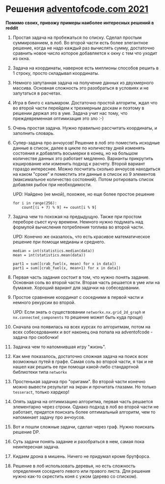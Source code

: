 # Решения [adventofcode.com 2021](https://adventofcode.com/2021/)

   **Помимо своих, привожу примеры наиболее интересных решений в reddit**

1. Простая задача на пробежаться по списку. Сделал простым суммированием, в лоб. 
   Во второй части есть более элегантное решение, когда не надо каждый раз вычислять
   сумму, достаточно сравнить новое число которое добавляется к окну с 
   тем что уходит из окна.
2. Задача на координаты, наверное есть миллионы способов решить в 1 строку, 
   просто складывал координаты.
3. Немного запутанная задача на получение данных из двухмерного массива. 
   Основная сложность это разобраться в условиях и не запутаться в расчетах.
4. Игра в бинго с кальмаром. Достаточно простой алгоритм, ждал что во второй части 
   перейдем к трехмерным доскам и поэтому в решении держал это в уме. Задача учит нас 
   тому, что преждевременная оптимизация это зло :-)
5. Очень простая задача. Нужно правильно рассчитать координаты, и заполнить словарь.
6. Супер-задача про анчоусов! Решение в лоб это поместить исходные данные в список, далее в цикле по количеству дней изменять 
   состояния и добавлять восьмерки в конец, но на большом количестве данных это работает медленно. Варианты прикрутить 
   кэширование или изменить подход к расчету. Второй вариант гораздо интереснее. Можно посчитать
   сколько анчоусов находиться на каком "сроке" и поместить эти данные в список из 9 элементов 
   (максимальное количество состояний). Потом ротировать список добавляя рыбок при необходимости.
   
   UPD: Найдено (не мной), похожее, но еще более простое решение 
   ```   
   for i in range(256):
       count[(i + 7) % 9] += count[i % 9]  
   ```
7. Задача чем то похожая на предыдущую. Также при простом переборе съест кучу времени. Немного нужно 
   подумать над формулой вычисления потребления топлива во второй части.
 
   UPD: Конечно же оказалось, что есть красивое математическое решение при помощи 
   медианы и среднего. 
   
   ```
   median = int(statistics.median(data))
   mean = int(statistics.mean(data))
   
   part1 = sum([crab_fuel(x, mean) for x in data])
   part1 = sum([crab_fuel(x, mean+1) for x in data])
   ```
   
8. Первая часть задания состоит в том, что нужно понять задание. Основная соль во 
   второй части. Вторая часть решается в уме или на бумажке. Хороший вариант для 
   задачки на собеседовании.
   
9. Простое сравнение координат с соседними в первой части и немного рекурсии во второй. 
   
   UPD: Если знать о существовании ```networkx.nx.grid_2d_graph``` и
   ```nx.connected_components``` то решение может быть куда проще)
   
10. Сначала она появилась на всех курсах по алгоритмам, 
    потом на всех собеседованиях и вот наконец она попала на adventofcode - 
    задача про скобочки!
    
11. Задачка чем то напомнившая игру "жизнь".
    
12. Как мне показалось, достаточно сложная задача на поиск всех возможных путей в графе. 
    Самая соль во второй части, я так и не нашел как решить ее при помощи какой-либо 
    стандартной библиотеки типа ```networkx```
    
13. Простенькая задачка про "оригами". Во второй части конечно можно вывести результат
    на экран и прочитать глазами. Но только ```tesseract```, только хардкор!
    
14. Опять задача на оптимизацию алгоритма, первая часть решается элементарно через 
    строки. Однако подход в лоб во второй части не работает, придется поискать более 
    оптимальный алгоритм, чем то напоминает задачу про анчоусов.

15. Вот и пошли сложные задачи, сделал через граф. Нужно поискать решение DP.

16. Суть задачи понять задание и разобраться в нем, самая пока неинтересная задача. 

17. Кидаем дрона в мишень. Ничего не придумал кроме брутфорса.

18. Решение в лоб использовать деревья, но есть сложность определения соседнего левого или 
    правого листа.  Для решения нужно как-то скрестить коня с ужом (дерево со списком).
    



